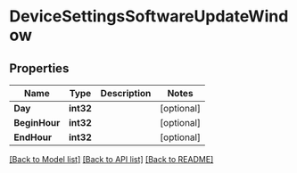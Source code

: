 # DeviceSettingsSoftwareUpdateWindow

## Properties

Name | Type | Description | Notes
------------ | ------------- | ------------- | -------------
**Day** | **int32** |  | [optional] 
**BeginHour** | **int32** |  | [optional] 
**EndHour** | **int32** |  | [optional] 

[[Back to Model list]](../README.md#documentation-for-models) [[Back to API list]](../README.md#documentation-for-api-endpoints) [[Back to README]](../README.md)


